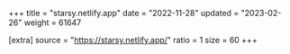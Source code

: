 +++
title = "starsy.netlify.app"
date = "2022-11-28"
updated = "2023-02-26"
weight = 61647

[extra]
source = "https://starsy.netlify.app/"
ratio = 1
size = 60
+++
